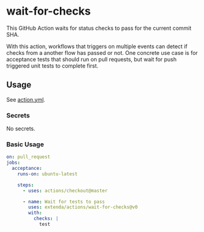 # wait-for-checks

This GitHub Action waits for status checks to pass for the current commit SHA. 

With this action, workflows that triggers on multiple events can detect if checks from a another flow has passed or not.
One concrete use case is for acceptance tests that should run on pull requests, but wait for push triggered unit tests 
to complete first. 

## Usage

See [action.yml](action.yml).

### Secrets

No secrets.

### Basic Usage

```yaml
on: pull_request
jobs:
  acceptance:
    runs-on: ubuntu-latest

    steps:
      - uses: actions/checkout@master

      - name: Wait for tests to pass
        uses: extenda/actions/wait-for-checks@v0
        with:
          checks: |
            test
```
